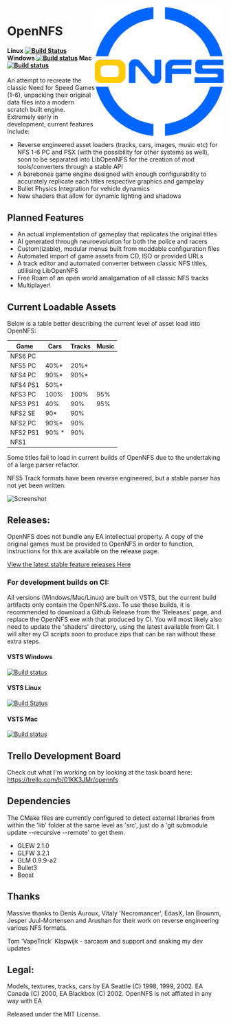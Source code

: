 <img src="doc/logo.png" align="right" height="300" width="300"/>

# OpenNFS 

#### Linux [![Build Status](https://type2labs.visualstudio.com/OpenNFS/_apis/build/status/GCC%20Linux%20OpenNFS%20Build)](https://type2labs.visualstudio.com/OpenNFS/_build/latest?definitionId=4) Windows [![Build status](https://type2labs.visualstudio.com/OpenNFS/_apis/build/status/MinGW%20Windows%20OpenNFS%20Build)](https://type2labs.visualstudio.com/OpenNFS/_build/latest?definitionId=5) Mac [![Build status](https://type2labs.visualstudio.com/OpenNFS/_apis/build/status/Clang%20Mac%20OpenNFS%20Build)](https://type2labs.visualstudio.com/OpenNFS/_build/latest?definitionId=3)

An attempt to recreate the classic Need for Speed Games (1-6), unpacking their original data files into a modern scratch built engine. Extremely early in development, current features include:
 
  * Reverse engineered asset loaders (tracks, cars, images, music etc) for NFS 1-6 PC and PSX (with the possibility for other systems as well), soon to be separated into LibOpenNFS for the creation of mod tools/converters through a stable API
  * A barebones game engine designed with enough configurability to accurately replicate each titles respective graphics and gampelay
  * Bullet Physics Integration for vehicle dynamics
  * New shaders that allow for dynamic lighting and shadows
  
## Planned Features

  * An actual implementation of gameplay that replicates the original titles
  * AI generated through neuroevolution for both the police and racers
  * Custom(izable), modular menus built from moddable configuration files
  * Automated import of game assets from CD, ISO or provided URLs
  * A track editor and automated converter between classic NFS titles, utlilising LibOpenNFS
  * Free Roam of an open world amalgamation of all classic NFS tracks
  * Multiplayer!

## Current Loadable Assets

Below is a table better describing the current level of asset load into OpenNFS:

| Game     | Cars | Tracks | Music |
|----------|------|--------|-------|
| NFS6 PC  |      |        |       |
| NFS5 PC  | 40%* | 20%*   |       |
| NFS4 PC  | 90%* | 90%*   |       |
| NFS4 PS1 | 50%* |        |       |
| NFS3 PC  | 100% | 100%   | 95%   |
| NFS3 PS1 | 40%  | 90%    | 95%   |
| NFS2 SE  | 90*  | 90%    |       |
| NFS2 PC  | 90%* | 90%    |       |
| NFS2 PS1 | 90% *| 90%    |       |
| NFS1     |      |        |       |

Some titles fail to load in current builds of OpenNFS due to the undertaking of a large parser refactor. 

NFS5 Track formats have been reverse engineered, but a stable parser has not yet been written.

![Screenshot](../main/doc/BuildProgress.png)

## Releases:

OpenNFS does not bundle any EA intellectual property. A copy of the original games must be provided to OpenNFS in order to function, instructions for this are available on the release page.

[View the latest stable feature releases Here](https://github.com/AmrikSadhra/OpenNFS/releases)

### For development builds on CI:
All versions (Windows/Mac/Linux) are built on VSTS, but the current build artifacts only contain the OpenNFS.exe. To use these builds, it is recommended to download a Github Release from the 'Releases' page, and replace the OpenNFS exe with that produced by CI. You will most likely also need to update the 'shaders' directory, using the latest available from Git. I will alter my CI scripts soon to produce zips that can be ran without these extra steps.

#### VSTS Windows 
[![Build status](https://type2labs.visualstudio.com/OpenNFS/_apis/build/status/MinGW%20Windows%20OpenNFS%20Build)](https://type2labs.visualstudio.com/OpenNFS/_build/latest?definitionId=5)

#### VSTS Linux 
[![Build Status](https://type2labs.visualstudio.com/OpenNFS/_apis/build/status/GCC%20Linux%20OpenNFS%20Build)](https://type2labs.visualstudio.com/OpenNFS/_build/latest?definitionId=4)

#### VSTS Mac 
[![Build status](https://type2labs.visualstudio.com/OpenNFS/_apis/build/status/Clang%20Mac%20OpenNFS%20Build)](https://type2labs.visualstudio.com/OpenNFS/_build/latest?definitionId=3)

## Trello Development Board

Check out what I'm working on by looking at the task board here:
https://trello.com/b/01KK3JMr/opennfs

## Dependencies

The CMake files are currently configured to detect external libraries from within the 'lib' folder at the same level as 'src', just do a 'git submodule update --recursive --remote' to get them.

* GLEW 2.1.0
* GLFW 3.2.1
* GLM 0.9.9-a2
* Bullet3
* Boost

## Thanks

Massive thanks to Denis Auroux, Vitaly 'Necromancer', EdasX, Ian Brownm, Jesper Juul-Mortensen and Arushan for their work on reverse engineering various NFS formats.

Tom 'VapeTrick' Klapwijk - sarcasm and support and snaking my dev updates

## Legal:
Models, textures, tracks, cars by EA Seattle (C) 1998, 1999, 2002. EA Canada (C) 2000, EA Blackbox (C) 2002.
OpenNFS is not affiated in any way with EA

Released under the MIT License.

